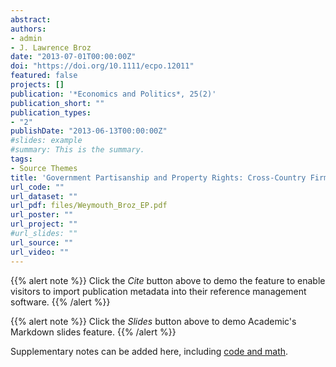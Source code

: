 ```yaml
---
abstract: 
authors:
- admin
- J. Lawrence Broz
date: "2013-07-01T00:00:00Z"
doi: "https://doi.org/10.1111/ecpo.12011"
featured: false
projects: []
publication: '*Economics and Politics*, 25(2)'
publication_short: ""
publication_types:
- "2"
publishDate: "2013-06-13T00:00:00Z"
#slides: example
#summary: This is the summary.
tags:
- Source Themes
title: 'Government Partisanship and Property Rights: Cross-Country Firm-Level Evidence'
url_code: ""
url_dataset: ""
url_pdf: files/Weymouth_Broz_EP.pdf
url_poster: ""
url_project: ""
#url_slides: ""
url_source: ""
url_video: ""
---
```


{{% alert note %}}
Click the *Cite* button above to demo the feature to enable visitors to import publication metadata into their reference management software.
{{% /alert %}}

{{% alert note %}}
Click the *Slides* button above to demo Academic's Markdown slides feature.
{{% /alert %}}

Supplementary notes can be added here, including [code and math](https://sourcethemes.com/academic/docs/writing-markdown-latex/).
